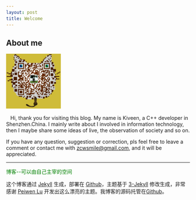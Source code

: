 ```yaml
---
layout: post
title: Welcome
---
```


## About me

<img src="/images_zc/upload/weixin/weixin.png" width="150" height="150">

&nbsp;&nbsp; Hi, thank you for visiting this blog. My name is Kiveen, a C++ developer in Shenzhen.China. I mainly write about I involved in information technology, then I maybe share some ideas of live, the observation of society and so on.

If you have any question, suggestion or correction, pls feel free to leave a comment or contact me with <font style="color:blue;" >zcwsmile@gmail.com</font>, and it will be appreciated.


***

<font style="color:green;" >博客--可以由自己主宰的空间</font>

这个博客通过 [Jekyll](http://jekyllrb.com/) 生成，部署在 [Github](https://pages.github.com)，主题基于 [3-Jekyll](https://github.com/P233/3-Jekyll) 修改生成，非常感谢 [Peiwen Lu](https://github.com/P233) 开发出这么漂亮的主题。我博客的源码托管在[Github](https://github.com/zcwsmile/zcwsmile.github.io)。